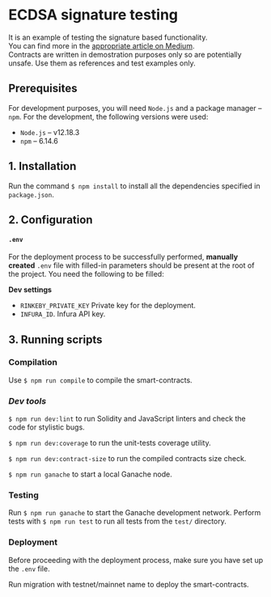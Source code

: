 # ECDSA signature testing
It is an example of testing the signature based functionality.<br>
You can find more in the [appropriate article on Medium](https://betterprogramming.pub/secure-and-test-the-contract-with-ecdsa-signature-3ff368a479a6).<br>
Contracts are written in demostration purposes only so are potentially unsafe. Use them as references and test examples only.

## Prerequisites

For development purposes, you will need `Node.js` and a package manager – `npm`. For the development, the following versions were used:
- `Node.js` – v12.18.3
- `npm` – 6.14.6

## 1. Installation

Run the command `$ npm install` to install all the dependencies specified in `package.json`.

## 2. Configuration
#### `.env`

For the deployment process to be successfully performed, **manually created** `.env` file with filled-in parameters should be present at the root of the project. You need the following to be filled:

**Dev settings**
- `RINKEBY_PRIVATE_KEY` Private key for the deployment.
- `INFURA_ID`. Infura API key.

## 3. Running scripts

### Compilation
Use `$ npm run compile` to compile the smart-contracts.

### *Dev tools*

`$ npm run dev:lint` to run Solidity and JavaScript linters and check the code for stylistic bugs.

`$ npm run dev:coverage` to run the unit-tests coverage utility.

`$ npm run dev:contract-size` to run the compiled contracts size check.

`$ npm run ganache` to start a local Ganache node.

### Testing

Run `$ npm run ganache` to start the Ganache development network. Perform tests with `$ npm run test` to run all tests from the `test/` directory.

### Deployment
Before proceeding with the deployment process, make sure you have set up the `.env` file.

Run migration with testnet/mainnet name to deploy the smart-contracts.
